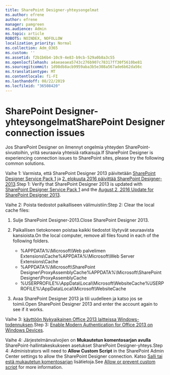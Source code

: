 ```yaml
---
title: SharePoint Designer-yhteysongelmat
ms.author: efrene
author: efrene
manager: pamgreen
ms.audience: Admin
ms.topic: article
ROBOTS: NOINDEX, NOFOLLOW
localization_priority: Normal
ms.collection: Adm_O365
ms.custom: ''
ms.assetid: f2b1b6b4-10c9-4e83-b9cb-529a0b8a3c55
ms.openlocfilehash: a4aeaeaea5743c276b907c78317ff30f5610be81
ms.sourcegitcommit: 1d98db8acb9959aba3b5e308a567ade6b62da56c
ms.translationtype: MT
ms.contentlocale: fi-FI
ms.lasthandoff: 08/22/2019
ms.locfileid: "36508420"
---
```

# <a name="sharepoint-designer-connection-issues"></a><span data-ttu-id="3b1b7-102">SharePoint Designer-yhteysongelmat</span><span class="sxs-lookup"><span data-stu-id="3b1b7-102">SharePoint Designer connection issues</span></span> 

<span data-ttu-id="3b1b7-103">Jos SharePoint Designer on ilmennyt ongelmia yhteyden SharePoint-sivustoihin, yritä seuraavia yhteisiä ratkaisuja.</span><span class="sxs-lookup"><span data-stu-id="3b1b7-103">If SharePoint Designer is experiencing connection issues to SharePoint sites, please try the following common solutions.</span></span>

<span data-ttu-id="3b1b7-104">Vaihe 1: Varmista, että SharePoint Designer 2013 päivitetään [SharePoint Designer Service Pack 1](https://support.microsoft.com/help/2817441/description-of-microsoft-sharepoint-designer-2013-service-pack-1-sp1) ja [2. elokuuta 2016 päivittää SharePoint Designer-2013](https://support.microsoft.com/help/3114721/august-2-2016-update-for-sharepoint-designer-2013-kb3114721).</span><span class="sxs-lookup"><span data-stu-id="3b1b7-104">Step 1: Verify that SharePoint Designer 2013 is updated with [SharePoint Designer Service Pack 1](https://support.microsoft.com/help/2817441/description-of-microsoft-sharepoint-designer-2013-service-pack-1-sp1) and the [August 2, 2016 Update for SharePoint Designer 2013](https://support.microsoft.com/help/3114721/august-2-2016-update-for-sharepoint-designer-2013-kb3114721).</span></span>



<span data-ttu-id="3b1b7-105">Vaihe 2: Poista tiedostot paikalliseen välimuistiin:</span><span class="sxs-lookup"><span data-stu-id="3b1b7-105">Step 2: Clear the local cache files:</span></span>

1. <span data-ttu-id="3b1b7-106">Sulje SharePoint Designer-2013.</span><span class="sxs-lookup"><span data-stu-id="3b1b7-106">Close SharePoint Designer 2013.</span></span>

2. <span data-ttu-id="3b1b7-107">Paikallisen tietokoneen poistaa kaikki tiedostot löytyvät seuraavista kansioista.</span><span class="sxs-lookup"><span data-stu-id="3b1b7-107">On the local computer, remove all files found in each of the following folders.</span></span>

    - <span data-ttu-id="3b1b7-108">%APPDATA%\Microsoft\Web palvelimen Extensions\Cache</span><span class="sxs-lookup"><span data-stu-id="3b1b7-108">%APPDATA%\Microsoft\Web Server Extensions\Cache</span></span>
    - <span data-ttu-id="3b1b7-109">%APPDATA%\Microsoft\SharePoint Designer\ProxyAssemblyCache</span><span class="sxs-lookup"><span data-stu-id="3b1b7-109">%APPDATA%\Microsoft\SharePoint Designer\ProxyAssemblyCache</span></span>
    - <span data-ttu-id="3b1b7-110">%USERPROFILE%\AppData\Local\Microsoft\WebsiteCache</span><span class="sxs-lookup"><span data-stu-id="3b1b7-110">%USERPROFILE%\AppData\Local\Microsoft\WebsiteCache</span></span>

3. <span data-ttu-id="3b1b7-111">Avaa SharePoint Designer 2013 ja tili uudelleen ja katso jos se toimii.</span><span class="sxs-lookup"><span data-stu-id="3b1b7-111">Open SharePoint Designer 2013 and enter the account again to see if it works.</span></span>

<span data-ttu-id="3b1b7-112">Vaihe 3: [käyttöön Nykyaikainen Office 2013 laitteissa Windows-todennuksen](https://docs.microsoft.com/office365/admin/security-and-compliance/enable-modern-authentication?redirectSourcePath=/article/Enable-Modern-Authentication-for-Office-2013-on-Windows-devices-7dc1c01a-090f-4971-9677-f1b192d6c910&view=o365-worldwide).</span><span class="sxs-lookup"><span data-stu-id="3b1b7-112">Step 3: [Enable Modern Authentication for Office 2013 on Windows Devices](https://docs.microsoft.com/office365/admin/security-and-compliance/enable-modern-authentication?redirectSourcePath=/article/Enable-Modern-Authentication-for-Office-2013-on-Windows-devices-7dc1c01a-090f-4971-9677-f1b192d6c910&view=o365-worldwide).</span></span>

<span data-ttu-id="3b1b7-113">Vaihe 4: Järjestelmänvalvojien on **Mukautetun komentosarjan avulla** SharePoint-hallintakeskukseen asetukset SharePoint Designer-yhteys.</span><span class="sxs-lookup"><span data-stu-id="3b1b7-113">Step 4: Administrators will need to **Allow Custom Script** in the SharePoint Admin Center settings to allow the SharePoint Designer connection.</span></span> <span data-ttu-id="3b1b7-114">Katso [Salli tai estä mukautetun komentosarjan](https://docs.microsoft.com/sharepoint/allow-or-prevent-custom-script) lisätietoja.</span><span class="sxs-lookup"><span data-stu-id="3b1b7-114">See [Allow or prevent custom script](https://docs.microsoft.com/sharepoint/allow-or-prevent-custom-script) for more information.</span></span>



